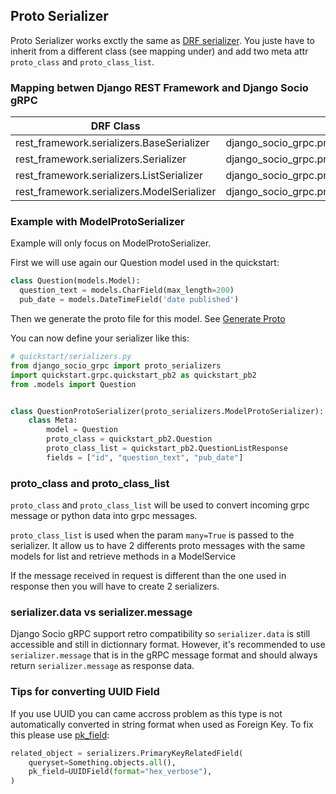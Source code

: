 ## Proto Serializer


Proto Serializer works exctly the same as [DRF serializer](https://www.django-rest-framework.org/api-guide/serializers/). You juste have to inherit from a different class (see mapping under) and add two meta attr `proto_class` and `proto_class_list`.

### Mapping betwen Django REST Framework and Django Socio gRPC

| DRF Class | DSG class |
| --------- | --------- |
| rest_framework.serializers.BaseSerializer | django_socio_grpc.proto_serializers.BaseProtoSerializer |
| rest_framework.serializers.Serializer | django_socio_grpc.proto_serializers.ProtoSerializer |
| rest_framework.serializers.ListSerializer | django_socio_grpc.proto_serializers.ListProtoSerializer |
| rest_framework.serializers.ModelSerializer | django_socio_grpc.proto_serializers.ModelProtoSerializer |

### Example with ModelProtoSerializer

Example will only focus on ModelProtoSerializer.

First we will use again our Question model used in the quickstart:

```python
class Question(models.Model):
  question_text = models.CharField(max_length=200)
  pub_date = models.DateTimeField('date published')
```

Then we generate the proto file for this model. See [Generate Proto](https://socotecio.github.io/django-socio-grpc/#quickstart)

You can now define your serializer like this: 
```python
# quickstart/serializers.py
from django_socio_grpc import proto_serializers
import quickstart.grpc.quickstart_pb2 as quickstart_pb2
from .models import Question


class QuestionProtoSerializer(proto_serializers.ModelProtoSerializer):
    class Meta:
        model = Question
        proto_class = quickstart_pb2.Question
        proto_class_list = quickstart_pb2.QuestionListResponse
        fields = ["id", "question_text", "pub_date"]
```

### proto_class and proto_class_list

`proto_class` and `proto_class_list` will be used to convert incoming grpc message or python data into grpc messages.

`proto_class_list` is used when the param `many=True` is passed to the serializer. It allow us to have 2 differents proto messages with the same models for list and retrieve methods in a ModelService

If the message received in request is different than the one used in response then you will have to create 2 serializers.

### serializer.data vs serializer.message

Django Socio gRPC support retro compatibility so `serializer.data` is still accessible and still in dictionnary format. However, it's recommended to use `serializer.message` that is in the gRPC message format and should always return `serializer.message` as response data.


### Tips for converting UUID Field

If you use UUID you can came accross problem as this type is not automatically converted in string format when used as Foreign Key.
To fix this please use [pk_field](https://www.django-rest-framework.org/api-guide/relations/#primarykeyrelatedfield):

```python
related_object = serializers.PrimaryKeyRelatedField(
    queryset=Something.objects.all(),
    pk_field=UUIDField(format="hex_verbose"),
)
```